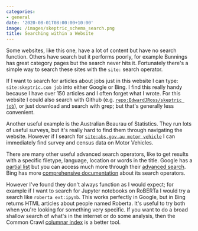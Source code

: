 ```yaml
---
categories:
- general
date: '2020-08-01T08:00:00+10:00'
image: /images/skeptric_schema_search.png
title: Searching within a Website
---
```


Some websites, like this one, have a lot of content but have no search function.
Others have search but it performs poorly, for example Bunnings has great category pages but the search never hits it.
Fortunately there's a simple way to search these sites with the `site:` search operator.

If I want to search for articles about jobs just in this website I can type: `site:skeptric.com job` into either Google or Bing.
I find this really handy because I have over 150 articles and I often forget what I wrote.
For this website I could also search with Github (e.g. [`repo:EdwardJRoss/skeptric job`](https://github.com/EdwardJRoss/skeptric/search?q=repo%3AEdwardJRoss%2Fskeptric+job&unscoped_q=repo%3AEdwardJRoss%2Fskeptric+job)), or just download and search with grep; but that's generally less convenient.

Another useful example is the Australian Beaurau of Statistics.
They run lots of useful surveys, but it's really hard to find them through navigating the website.
However if I search for [`site:abs.gov.au motor vehicle`](https://www.bing.com/search?q=site%3Aabs.gov.au+motor+vehicle) I can immediately find survey and census data on Motor Vehicles.

There are many other useful advanced search operators, like to get results with a specific filetype, language, location or words in the title.
Google has a [partial list](https://support.google.com/websearch/answer/2466433?hl=en) but you can access much more through their [advanced search](https://www.google.com/advanced_search).
Bing has more [comprehensive documentation](https://help.bing.microsoft.com/#apex/18/en-US/10001/-1) about its search operators.

However I've found they don't always function as I would expect; for example if I want to search for Jupyter notebooks on RoBERTa I would try a search like `roberta ext:ipynb`.
This works perfectly in Google, but in Bing returns HTML articles about people named Roberta.
It's useful to try both when you're looking for something very specific.
If you want to do a broad shallow search of what's in the internet or do some analysis, then the Common Crawl [columnar index](/common-crawl-index-athena) is a better tool.